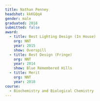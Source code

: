 ```yaml
---
title: Nathan Penney
headshot: kkKGQq4
gender: male
graduated: 2018
submitted: false
award: 
  - title: Best Lighting Design (In House)
    org: NNT 
    year: 2015
    show: Overspill 
  - title: Best Design (Fringe)
    org: NNT 
    year: 2014
    show: Blue Remembered Hills
  - title: Merit
    org: NNT
    year: 2018
course:
  - Biochemistry and Biological Chemistry
---
```

